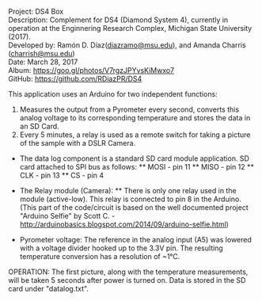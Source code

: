 Project: DS4 Box  
Description: Complement for DS4 (Diamond System 4), currently in operation at the Enginnering Research Complex, Michigan State University (2017).  
Developed by: Ramón D. Díaz(diazramo@msu.edu), and Amanda Charris (charrish@msu.edu)  
Date: March 28, 2017  
Album: https://goo.gl/photos/V7rgzJPYvsKiMwxo7  
GitHub: https://github.com/RDiazPR/DS4    


This application uses an Arduino for two independent functions: 
  1) Measures the output from a Pyrometer every second, converts this analog voltage to its corresponding temperature and stores the data in an SD Card.
  2) Every 5 minutes, a relay is used as a remote switch for taking a picture of the sample with a DSLR Camera.
  
 * The data log component is a standard SD card module application. SD card attached to SPI bus as follows:
 ** MOSI - pin 11
 ** MISO - pin 12
 ** CLK - pin 13
 ** CS - pin 4

 * The Relay module (Camera): 
 ** There is only one relay used in the module (active-low). This relay is connected to pin 8 in the Arduino.
 (This part of the code/circuit is based on the well documented project "Arduino Selfie" by Scott C. - http://arduinobasics.blogspot.com/2014/09/arduino-selfie.html)
  
 * Pyrometer voltage:
  The reference in the analog input (A5) was lowered with a voltage divider hooked up to the 3.3V pin. The resulting temperature conversion has a resolution of ~1°C.
  
OPERATION:
The first picture, along with the temperature measurements, will be taken 5 seconds after power is turned on. Data is stored in the SD card under "datalog.txt".
